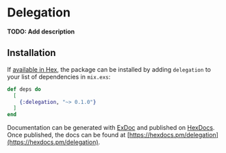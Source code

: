 # Delegation

**TODO: Add description**

## Installation

If [available in Hex](https://hex.pm/docs/publish), the package can be installed
by adding `delegation` to your list of dependencies in `mix.exs`:

```elixir
def deps do
  [
    {:delegation, "~> 0.1.0"}
  ]
end
```

Documentation can be generated with [ExDoc](https://github.com/elixir-lang/ex_doc)
and published on [HexDocs](https://hexdocs.pm). Once published, the docs can
be found at [https://hexdocs.pm/delegation](https://hexdocs.pm/delegation).

